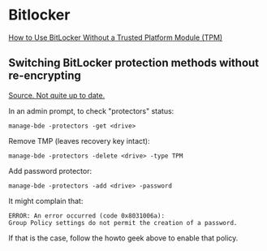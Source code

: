 # Bitlocker

[How to Use BitLocker Without a Trusted Platform Module (TPM)](https://www.howtogeek.com/6229/how-to-use-bitlocker-on-drives-without-tpm/)

## Switching BitLocker protection methods without re-encrypting

[Source. Not quite up to date.](https://www.stevenmaude.co.uk/posts/switching-bitlocker-protection-methods-without-re-encrypting)

In an admin prompt, to check "protectors" status:
```
manage-bde -protectors -get <drive>

```

Remove TMP (leaves recovery key intact):
```
manage-bde -protectors -delete <drive> -type TPM

```

Add password protector:
```
manage-bde -protectors -add <drive> -password

```
It might complain that:
```
ERROR: An error occurred (code 0x8031006a):
Group Policy settings do not permit the creation of a password.
```
If that is the case, follow the howto geek above to enable that policy.
